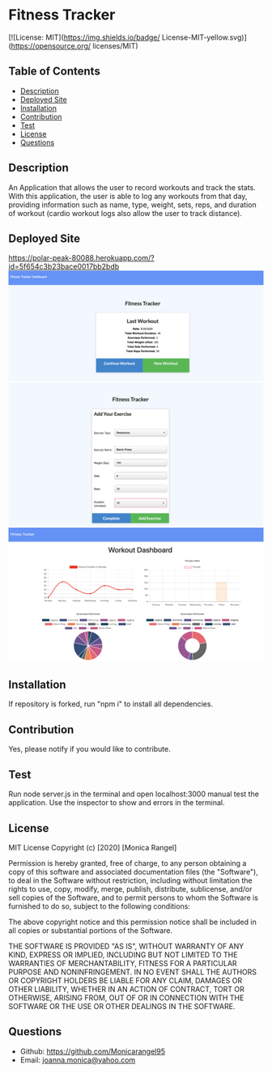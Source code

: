 # Fitness Tracker

[![License: MIT](https://img.shields.io/badge/
License-MIT-yellow.svg)](https://opensource.org/
licenses/MIT)
## Table of Contents
- [Description](#description)
- [Deployed Site](#DeployedSite)
- [Installation](#installation)
- [Contribution](#contribution)
- [Test](#test)
- [License](#license)
- [Questions](#questions)
  
## Description
 An Application that allows the user to record workouts and track the stats. With this application, the user is able to log any workouts from that day, providing information such as name, type, weight, sets, reps, and duration of workout (cardio workout logs also allow the user to track distance).

<!-- Link to video below: -->
## Deployed Site
https://polar-peak-80088.herokuapp.com/?id=5f654c3b23bace0017bb2bdb 
![Home](public/images/home.png)  
![Workout](public/images/workout.png)  
![Charts](public/images/workout-dashboard.png)
## Installation
If repository is forked, run "npm i" to install all dependencies.
## Contribution
Yes, please notify if you would like to 
contribute. 
## Test
Run node server.js in the terminal and open 
localhost:3000 manual test the application. Use 
the inspector to show and errors in the 
terminal.
## License
MIT License
Copyright (c) [2020] [Monica Rangel]
  
Permission is hereby granted, free of charge, 
to any person obtaining a copy
of this software and associated documentation 
files (the "Software"), to deal
in the Software without restriction, including 
without limitation the rights
to use, copy, modify, merge, publish, 
distribute, sublicense, and/or sell
copies of the Software, and to permit persons 
to whom the Software is
furnished to do so, subject to the following 
conditions:
  
The above copyright notice and this permission 
notice shall be included in all
copies or substantial portions of the Software.
  
THE SOFTWARE IS PROVIDED "AS IS", WITHOUT 
WARRANTY OF ANY KIND, EXPRESS OR
IMPLIED, INCLUDING BUT NOT LIMITED TO THE 
WARRANTIES OF MERCHANTABILITY,
FITNESS FOR A PARTICULAR PURPOSE AND 
NONINFRINGEMENT. IN NO EVENT SHALL THE
AUTHORS OR COPYRIGHT HOLDERS BE LIABLE FOR ANY 
CLAIM, DAMAGES OR OTHER
LIABILITY, WHETHER IN AN ACTION OF CONTRACT, 
TORT OR OTHERWISE, ARISING FROM,
OUT OF OR IN CONNECTION WITH THE SOFTWARE OR 
THE USE OR OTHER DEALINGS IN THE
SOFTWARE.
## Questions
- Github: https://github.com/Monicarangel95
- Email: joanna.monica@yahoo.com
  
